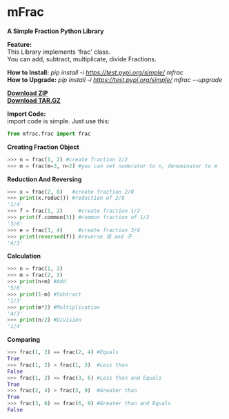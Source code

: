 # mFrac
**A Simple Fraction Python Library**

**Feature:**  
This Library implements 'frac' class.  
You can add, subtract, multiplicate, divide Fractions.

**How to Install:** *pip install -i https://test.pypi.org/simple/ mfrac*  
**How to Upgrade:** *pip install -i https://test.pypi.org/simple/ mfrac --upgrade*

**[Download ZIP](https://github.com/jiho2007/mfrac/archive/master.zip)**  
**[Download TAR.GZ](https://github.com/jiho2007/mfrac/archive/master.tar.gz)**  



**Import Code:**  
import code is simple. Just use this:  
```python
from mfrac.frac import frac
```

**Creating Fraction Object**  
```python
>>> n = frac(1, 2) #create fraction 1/2
>>> m = frac(m=3, n=2) #you can set numerator to n, denominator to m
```

**Reduction And Reversing**  
```python
>>> x = frac(2, 8)   #create fraction 2/8
>>> print(x.reduc()) #reduction of 2/8
'1/4'
>>> f = frac(1, 2)     #create fraction 1/2
>>> print(f.common(3)) #common fraction of 1/2
'3/6'
>>> e = frac(3, 4)     #create fraction 3/4
>>> print(reversed(f)) #reverse 母 and 子
'4/3'
```

**Calculation**  
```python
>>> n = frac(1, 2)
>>> m = frac(2, 3)
>>> print(n+m) #Add
'5/6'
>>> print(1-m) #Subtract
'1/3'
>>> print(m*2) #Multiplication
'4/3'
>>> print(n/2) #Division
'1/4'
```

**Comparing**
```python
>>> frac(1, 2) == frac(2, 4) #Equals
True
>>> frac(1, 2) < frac(1, 3)  #Less than
False
>>> frac(1, 2) <= frac(3, 6) #Less than and Equals
True
>>> frac(2, 4) > frac(3, 9)  #Greater than
True
>>> frac(3, 6) >= frac(6, 9) #Greater than and Equals
False
```